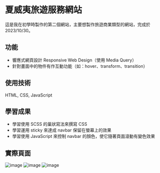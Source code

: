 # 夏威夷旅遊服務網站

這是我在初學時製作的第二個網站，主要想製作旅遊商業類型的網站，完成於 2023/10/30。

## 功能

- 響應式網頁設計 Responsive Web Design（使用 Media Query）
- 針對畫面中的物件有作互動功能（如：hover、transform、transition）

## 使用技術

HTML, CSS, JavaScript

## 學習成果

- 學習使用 SCSS 的巢狀寫法來撰寫 CSS
- 學習運用 sticky 來達成 navbar 保留在螢幕上的效果
- 學習使用 JavaScript 來控制 navbar 的顏色，使它隨著頁面滾動有變色效果

## 實際頁面

![image](https://github.com/Alex900806/Hawaii-Journey-website/blob/main/demo_pictures/demo1.png)
![image](https://github.com/Alex900806/Hawaii-Journey-website/blob/main/demo_pictures/demo2.png)
![image](https://github.com/Alex900806/Hawaii-Journey-website/blob/main/demo_pictures/demo3.png)
